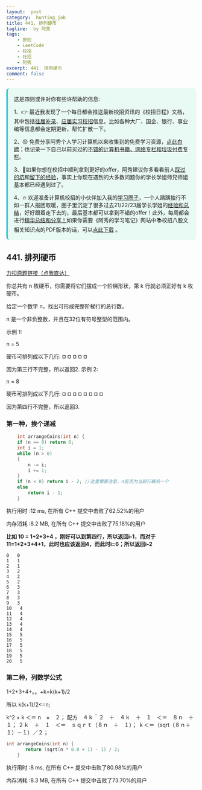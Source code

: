```yaml
---
layout:  post
category:  hunting_job
title: 441. 排列硬币
tagline:  by 阿秀
tags:
    - 原创
    - LeetCode
    - 校招
    - 社招
    - 阿秀
excerpt: 441. 排列硬币
comment: false
---
```






<div style="border-color: #24C6DC;
            background-color: #e9f9f3;         
            margin: 1rem 0;
        padding: .25rem 1rem;
        border-left-width: .3rem;
        border-left-style: solid;
        border-radius: .5rem;
        color: inherit;">
  <p>这是四则或许对你有些许帮助的信息:</p>
  <p>1、👉 最近我发现了一个每日都会推送最新校招资讯的《校招日程》文档，其中包括<a style="text-decoration: underline" href="https://flowus.cn/share/ee50d5eb-3cd5-4f74-880e-95b215dd4ff2" target="_blank">往届补录</a>、<a style="text-decoration: underline" href="https://flowus.cn/share/5f327c98-1e31-46c8-b86b-5ac6105e021f" target="_blank">应届实习校招</a>信息，比如各种大厂、国企、银行、事业编等信息都会定期更新，帮忙扩散一下。</p>  
  <p>2、😍
    免费分享阿秀个人学习计算机以来收集到的免费学习资源，<a style="text-decoration: underline" href="/notes/07-resources/01-free/01-introduce.html" target="_blank">点此白嫖</a>；也记录一下自己以前买过的<a style="text-decoration: underline" href="/notes/07-resources/02-precious.html" target="_blank">不错的计算机书籍、网络专栏和垃圾付费专栏</a>。
  </p>
  <p>3、🚀如果你想在校招中顺利拿到更好的offer，阿秀建议你多看看前人<a style="text-decoration: underline" href="https://www.yuque.com/tuobaaxiu/httmmc/npg1k81zeq4wfpyz" target="_blank">踩过的坑</a>和<a style="text-decoration: underline"  target="_blank" href="https://www.yuque.com/tuobaaxiu/httmmc/gge9ppd0mbu2d3dp">留下的经验</a>，事实上你现在遇到的大多数问题你的学长学姐师兄师姐基本都已经遇到过了。
  </p>
  <p>4、🔥 欢迎准备计算机校招的小伙伴加入我的<a  style="text-decoration: underline" href="https://www.yuque.com/tuobaaxiu/httmmc/xg0otqvc17wfx4u9" target="_blank">学习圈子</a>，一个人踽踽独行不如一群人报团取暖，圈子里沉淀了很多过去21/22/23届学长学姐的<a  style="text-decoration: underline" href="https://www.yuque.com/tuobaaxiu/httmmc/gge9ppd0mbu2d3dp" target="_blank">经验和总结</a>，好好跟着走下去的，最后基本都可以拿到不错的offer！此外，每周都会进行<a  style="text-decoration: underline" href="https://www.yuque.com/tuobaaxiu/httmmc/npg1k81zeq4wfpyz" target="_blank">精华总结和分享！</a>如果你需要《阿秀的学习笔记》网站中📚︎校招八股文相关知识点的PDF版本的话，可以<a style="text-decoration: underline" href="https://www.yuque.com/tuobaaxiu/httmmc/qs0yn66apvkzw0ps" target="_blank">点此下载</a> 。</p>   </div>




<p id="排列硬币"></p>





## 441. 排列硬币

[力扣原题链接（点我直达）](https://leetcode-cn.com/problems/arranging-coins/)

你总共有 n 枚硬币，你需要将它们摆成一个阶梯形状，第 k 行就必须正好有 k 枚硬币。

给定一个数字 n，找出可形成完整阶梯行的总行数。

n 是一个非负整数，并且在32位有符号整型的范围内。

示例 1:

n = 5

硬币可排列成以下几行:
¤
¤ ¤
¤ ¤

因为第三行不完整，所以返回2.
示例 2:

n = 8

硬币可排列成以下几行:
¤
¤ ¤
¤ ¤ ¤
¤ ¤

因为第四行不完整，所以返回3.





### 第一种，挨个递减

```C++
    int arrangeCoins(int n) {
	if (n == 0) return 0;
	int i = 1;
	while (n > 0)
	{
		n -= i;
		i += 1;
	}
	if (n < 0) return i - 2; //这里需要注意，n是否为当前行最后一个
	else
		return i - 1;
    }
```

执行用时 :12 ms, 在所有 C++ 提交中击败了62.52%的用户

内存消耗 :8.2 MB, 在所有 C++ 提交中击败了75.18%的用户



**比如 10 = 1+2+3+4 ，刚好可以到第四行，所以返回i-1，而对于11=1+2+3+4+1，此时也应该返回4，而此时i=6；所以返回i-2**

```
0   0
1   1
2   1
3   2
4   2
5   2
6   3
7   3
8   3
9   3
10   4
11   4
12   4
13   4
14   4
15   5
16   5
17   5
18   5
19   5
20   5
```

### 第二种，列数学公式



1+2+3+4+。。+k=k(k+1)/2

所以 k(k+1)/2<=n;

k^2 + k ＜＝ n　×　２；
配方　４ｋ＾２　＋　４ｋ　＋　１　＜＝　８ｎ　＋　１；
２ｋ　＋　１　＜＝　ｓｑｒｔ（８ｎ　＋　１）；
ｋ＜＝（sqrt（８ｎ＋１）－１）／２；

```C++
int arrangeCoins(int n) {
       return (sqrt(n * 8.0 + 1) - 1) / 2;
    }
```

执行用时 :8 ms, 在所有 C++ 提交中击败了80.98%的用户

内存消耗 :8.3 MB, 在所有 C++ 提交中击败了73.70%的用户

<p id="供暖器"></p>

